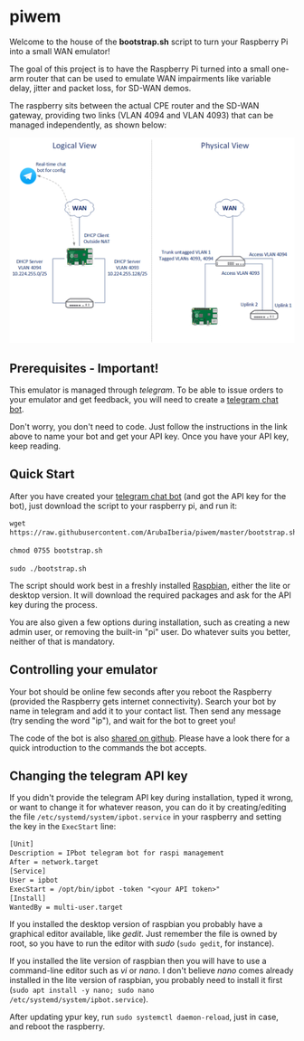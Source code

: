 # piwem

Welcome to the house of the **bootstrap.sh** script to turn your Raspberry Pi into a small WAN emulator!

The goal of this project is to have the Raspberry Pi turned into a small one-arm router that can be used to emulate WAN impairments like variable delay, jitter and packet loss, for SD-WAN demos.

The raspberry sits between the actual CPE router and the SD-WAN gateway, providing two links (VLAN 4094 and VLAN 4093) that can be managed independently, as shown below:

![Topology](img/topology.png)

## Prerequisites - Important!

This emulator is managed through *telegram*. To be able to issue orders to your emulator and get feedback, you will need to create a [telegram chat bot](https://core.telegram.org/bots).

Don't worry, you don't need to code. Just follow the instructions in the link above to name your bot and get your API key. Once you have your API key, keep reading.

## Quick Start

After you have created your [telegram chat bot](https://core.telegram.org/bots) (and got the API key for the bot), just download the script to your raspberry pi, and run it:

```
wget https://raw.githubusercontent.com/ArubaIberia/piwem/master/bootstrap.sh

chmod 0755 bootstrap.sh

sudo ./bootstrap.sh
```

The script should work best in a freshly installed [Raspbian](https://www.raspberrypi.org/downloads/raspbian), either the lite or desktop version.
It will download the required packages and ask for the API key during the process.

You are also given a few options during installation, such as creating a new admin user, or removing the built-in "pi" user. Do whatever suits you better, neither of that is mandatory. 

## Controlling your emulator

Your bot should be online few seconds after you reboot the Raspberry (provided the Raspberry gets internet connectivity). Search your bot by name in telegram and add it to your contact list. Then send any message (try sending the word "ip"), and wait for the bot to greet you!

The code of the bot is also [shared on github](https://github.com/ArubaIberia/ipbot). Please have a look there for a quick introduction to the commands the bot accepts.


## Changing the telegram API key

If you didn't provide the telegram API key during installation, typed it wrong, or want to change it for whatever reason, you can do it by creating/editing the file `/etc/systemd/system/ipbot.service` in your raspberry and setting the key in the `ExecStart` line:

```
[Unit]
Description = IPbot telegram bot for raspi management
After = network.target
[Service]
User = ipbot
ExecStart = /opt/bin/ipbot -token "<your API token>"
[Install]
WantedBy = multi-user.target
```

If you installed the desktop version of raspbian you probably have a graphical editor available, like *gedit*. Just remember the file is owned by root, so you have to run the editor with *sudo* (`sudo gedit`, for instance).

If you installed the lite version of raspbian then you will have to use a command-line editor such as *vi* or *nano*. I don't believe *nano* comes already installed in the lite version of raspbian, you probably need to install it first (`sudo apt install -y nano; sudo nano /etc/systemd/system/ipbot.service`).

After updating ypur key, run `sudo systemctl daemon-reload`, just in case, and reboot the raspberry.
